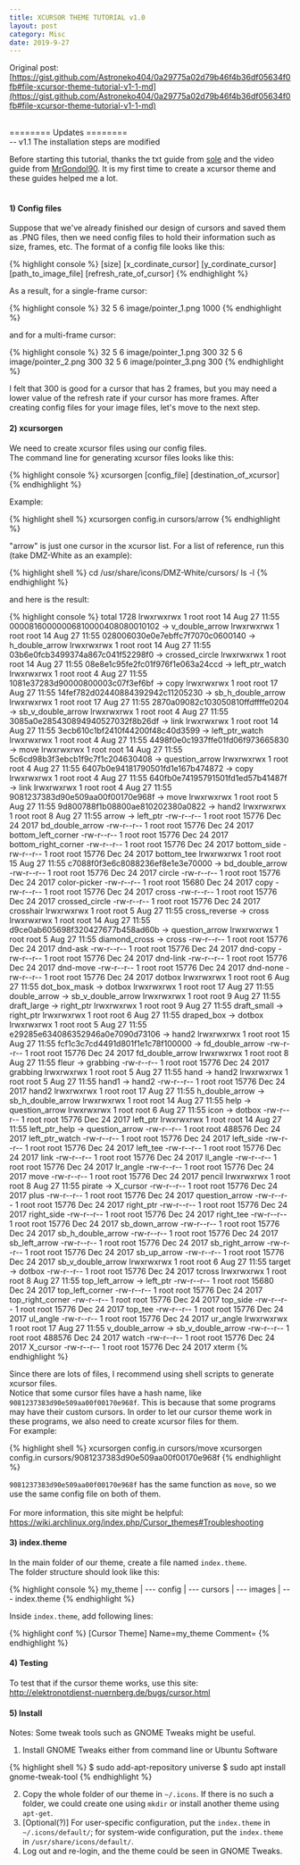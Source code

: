 ```yaml
---
title: XCURSOR THEME TUTORIAL v1.0
layout: post
category: Misc
date: 2019-9-27
---
```


Original post: <br/>
[https://gist.github.com/Astroneko404/0a29775a02d79b46f4b36df05634f0fb#file-xcursor-theme-tutorial-v1-1-md](https://gist.github.com/Astroneko404/0a29775a02d79b46f4b36df05634f0fb#file-xcursor-theme-tutorial-v1-1-md)
<br/><br/>

======== Updates ========<br/>
-- v1.1 The installation steps are modified<br/>

Before starting this tutorial, thanks the txt guide from [sole](https://gist.github.com/sole/571812) and the video guide from [MrGondol90](https://www.youtube.com/watch?v=cH1zij5yM9I&t=157s). It is my first time to create a xcursor theme and these guides helped me a lot.<br/><br/>

#### 1) Config files
Suppose that we've already finished our design of cursors and saved them as .PNG files, then we need config files to hold their information such as size, frames, etc.
The format of a config file looks like this:

{% highlight console %}
[size] [x_cordinate_cursor] [y_cordinate_cursor] [path_to_image_file] [refresh_rate_of_cursor]
{% endhighlight %}

As a result, for a single-frame cursor:

{% highlight console %}
32 5 6 image/pointer_1.png 1000
{% endhighlight %}

and for a multi-frame cursor:

{% highlight console %}
32 5 6 image/pointer_1.png 300
32 5 6 image/pointer_2.png 300
32 5 6 image/pointer_3.png 300
{% endhighlight %}

I felt that 300 is good for a cursor that has 2 frames, but you may need a lower value of the refresh rate if your cursor has more frames. After creating config files for your image files, let's move to the next step.

#### 2) xcursorgen
We need to create xcursor files using our config files.<br/>
The command line for generating xcursor files looks like this:

{% highlight console %}
xcursorgen [config_file] [destination_of_xcursor]
{% endhighlight %}

Example:

{% highlight shell %}
xcursorgen config.in cursors/arrow
{% endhighlight %}

"arrow" is just one cursor in the xcursor list. For a list of reference, run this (take DMZ-White as an example):

{% highlight shell %}
cd /usr/share/icons/DMZ-White/cursors/
ls -l
{% endhighlight %}

and here is the result:

{% highlight console %}
total 1728
lrwxrwxrwx 1 root root     14 Aug 27 11:55 00008160000006810000408080010102 -> v_double_arrow
lrwxrwxrwx 1 root root     14 Aug 27 11:55 028006030e0e7ebffc7f7070c0600140 -> h_double_arrow
lrwxrwxrwx 1 root root     14 Aug 27 11:55 03b6e0fcb3499374a867c041f52298f0 -> crossed_circle
lrwxrwxrwx 1 root root     14 Aug 27 11:55 08e8e1c95fe2fc01f976f1e063a24ccd -> left_ptr_watch
lrwxrwxrwx 1 root root      4 Aug 27 11:55 1081e37283d90000800003c07f3ef6bf -> copy
lrwxrwxrwx 1 root root     17 Aug 27 11:55 14fef782d02440884392942c11205230 -> sb_h_double_arrow
lrwxrwxrwx 1 root root     17 Aug 27 11:55 2870a09082c103050810ffdffffe0204 -> sb_v_double_arrow
lrwxrwxrwx 1 root root      4 Aug 27 11:55 3085a0e285430894940527032f8b26df -> link
lrwxrwxrwx 1 root root     14 Aug 27 11:55 3ecb610c1bf2410f44200f48c40d3599 -> left_ptr_watch
lrwxrwxrwx 1 root root      4 Aug 27 11:55 4498f0e0c1937ffe01fd06f973665830 -> move
lrwxrwxrwx 1 root root     14 Aug 27 11:55 5c6cd98b3f3ebcb1f9c7f1c204630408 -> question_arrow
lrwxrwxrwx 1 root root      4 Aug 27 11:55 6407b0e94181790501fd1e167b474872 -> copy
lrwxrwxrwx 1 root root      4 Aug 27 11:55 640fb0e74195791501fd1ed57b41487f -> link
lrwxrwxrwx 1 root root      4 Aug 27 11:55 9081237383d90e509aa00f00170e968f -> move
lrwxrwxrwx 1 root root      5 Aug 27 11:55 9d800788f1b08800ae810202380a0822 -> hand2
lrwxrwxrwx 1 root root      8 Aug 27 11:55 arrow -> left_ptr
-rw-r--r-- 1 root root  15776 Dec 24  2017 bd_double_arrow
-rw-r--r-- 1 root root  15776 Dec 24  2017 bottom_left_corner
-rw-r--r-- 1 root root  15776 Dec 24  2017 bottom_right_corner
-rw-r--r-- 1 root root  15776 Dec 24  2017 bottom_side
-rw-r--r-- 1 root root  15776 Dec 24  2017 bottom_tee
lrwxrwxrwx 1 root root     15 Aug 27 11:55 c7088f0f3e6c8088236ef8e1e3e70000 -> bd_double_arrow
-rw-r--r-- 1 root root  15776 Dec 24  2017 circle
-rw-r--r-- 1 root root  15776 Dec 24  2017 color-picker
-rw-r--r-- 1 root root  15680 Dec 24  2017 copy
-rw-r--r-- 1 root root  15776 Dec 24  2017 cross
-rw-r--r-- 1 root root  15776 Dec 24  2017 crossed_circle
-rw-r--r-- 1 root root  15776 Dec 24  2017 crosshair
lrwxrwxrwx 1 root root      5 Aug 27 11:55 cross_reverse -> cross
lrwxrwxrwx 1 root root     14 Aug 27 11:55 d9ce0ab605698f320427677b458ad60b -> question_arrow
lrwxrwxrwx 1 root root      5 Aug 27 11:55 diamond_cross -> cross
-rw-r--r-- 1 root root  15776 Dec 24  2017 dnd-ask
-rw-r--r-- 1 root root  15776 Dec 24  2017 dnd-copy
-rw-r--r-- 1 root root  15776 Dec 24  2017 dnd-link
-rw-r--r-- 1 root root  15776 Dec 24  2017 dnd-move
-rw-r--r-- 1 root root  15776 Dec 24  2017 dnd-none
-rw-r--r-- 1 root root  15776 Dec 24  2017 dotbox
lrwxrwxrwx 1 root root      6 Aug 27 11:55 dot_box_mask -> dotbox
lrwxrwxrwx 1 root root     17 Aug 27 11:55 double_arrow -> sb_v_double_arrow
lrwxrwxrwx 1 root root      9 Aug 27 11:55 draft_large -> right_ptr
lrwxrwxrwx 1 root root      9 Aug 27 11:55 draft_small -> right_ptr
lrwxrwxrwx 1 root root      6 Aug 27 11:55 draped_box -> dotbox
lrwxrwxrwx 1 root root      5 Aug 27 11:55 e29285e634086352946a0e7090d73106 -> hand2
lrwxrwxrwx 1 root root     15 Aug 27 11:55 fcf1c3c7cd4491d801f1e1c78f100000 -> fd_double_arrow
-rw-r--r-- 1 root root  15776 Dec 24  2017 fd_double_arrow
lrwxrwxrwx 1 root root      8 Aug 27 11:55 fleur -> grabbing
-rw-r--r-- 1 root root  15776 Dec 24  2017 grabbing
lrwxrwxrwx 1 root root      5 Aug 27 11:55 hand -> hand2
lrwxrwxrwx 1 root root      5 Aug 27 11:55 hand1 -> hand2
-rw-r--r-- 1 root root  15776 Dec 24  2017 hand2
lrwxrwxrwx 1 root root     17 Aug 27 11:55 h_double_arrow -> sb_h_double_arrow
lrwxrwxrwx 1 root root     14 Aug 27 11:55 help -> question_arrow
lrwxrwxrwx 1 root root      6 Aug 27 11:55 icon -> dotbox
-rw-r--r-- 1 root root  15776 Dec 24  2017 left_ptr
lrwxrwxrwx 1 root root     14 Aug 27 11:55 left_ptr_help -> question_arrow
-rw-r--r-- 1 root root 488576 Dec 24  2017 left_ptr_watch
-rw-r--r-- 1 root root  15776 Dec 24  2017 left_side
-rw-r--r-- 1 root root  15776 Dec 24  2017 left_tee
-rw-r--r-- 1 root root  15776 Dec 24  2017 link
-rw-r--r-- 1 root root  15776 Dec 24  2017 ll_angle
-rw-r--r-- 1 root root  15776 Dec 24  2017 lr_angle
-rw-r--r-- 1 root root  15776 Dec 24  2017 move
-rw-r--r-- 1 root root  15776 Dec 24  2017 pencil
lrwxrwxrwx 1 root root      8 Aug 27 11:55 pirate -> X_cursor
-rw-r--r-- 1 root root  15776 Dec 24  2017 plus
-rw-r--r-- 1 root root  15776 Dec 24  2017 question_arrow
-rw-r--r-- 1 root root  15776 Dec 24  2017 right_ptr
-rw-r--r-- 1 root root  15776 Dec 24  2017 right_side
-rw-r--r-- 1 root root  15776 Dec 24  2017 right_tee
-rw-r--r-- 1 root root  15776 Dec 24  2017 sb_down_arrow
-rw-r--r-- 1 root root  15776 Dec 24  2017 sb_h_double_arrow
-rw-r--r-- 1 root root  15776 Dec 24  2017 sb_left_arrow
-rw-r--r-- 1 root root  15776 Dec 24  2017 sb_right_arrow
-rw-r--r-- 1 root root  15776 Dec 24  2017 sb_up_arrow
-rw-r--r-- 1 root root  15776 Dec 24  2017 sb_v_double_arrow
lrwxrwxrwx 1 root root      6 Aug 27 11:55 target -> dotbox
-rw-r--r-- 1 root root  15776 Dec 24  2017 tcross
lrwxrwxrwx 1 root root      8 Aug 27 11:55 top_left_arrow -> left_ptr
-rw-r--r-- 1 root root  15680 Dec 24  2017 top_left_corner
-rw-r--r-- 1 root root  15776 Dec 24  2017 top_right_corner
-rw-r--r-- 1 root root  15776 Dec 24  2017 top_side
-rw-r--r-- 1 root root  15776 Dec 24  2017 top_tee
-rw-r--r-- 1 root root  15776 Dec 24  2017 ul_angle
-rw-r--r-- 1 root root  15776 Dec 24  2017 ur_angle
lrwxrwxrwx 1 root root     17 Aug 27 11:55 v_double_arrow -> sb_v_double_arrow
-rw-r--r-- 1 root root 488576 Dec 24  2017 watch
-rw-r--r-- 1 root root  15776 Dec 24  2017 X_cursor
-rw-r--r-- 1 root root  15776 Dec 24  2017 xterm
{% endhighlight %}

Since there are lots of files, I recommend using shell scripts to generate xcursor files.<br/>
Notice that some cursor files have a hash name, like `9081237383d90e509aa00f00170e968f`.
This is because that some programs may have their custom cursors.
In order to let our cursor theme work in these programs, we also need to create xcursor files for them.<br/>
For example:

{% highlight shell %}
xcursorgen config.in cursors/move
xcursorgen config.in cursors/9081237383d90e509aa00f00170e968f
{% endhighlight %}

`9081237383d90e509aa00f00170e968f` has the same function as `move`, so we use the same config file on both of them.<br/><br/>
For more information, this site might be helpful:<br/>
https://wiki.archlinux.org/index.php/Cursor_themes#Troubleshooting

#### 3) index.theme
In the main folder of our theme, create a file named `index.theme`.<br/>
The folder structure should look like this:

{% highlight console %}
my_theme
  |
  --- config
  |
  --- cursors
  |
  --- images
  |
  --- index.theme
{% endhighlight %}

Inside `index.theme`, add following lines:

{% highlight conf %}
[Cursor Theme]
Name=my_theme
Comment=
{% endhighlight %}

#### 4) Testing
To test that if the cursor theme works, use this site:<br/>
http://elektronotdienst-nuernberg.de/bugs/cursor.html

#### 5) Install
Notes: Some tweak tools such as GNOME Tweaks might be useful.<br/>
1. Install GNOME Tweaks either from command line or Ubuntu Software

{% highlight shell %}
$ sudo add-apt-repository universe
$ sudo apt install gnome-tweak-tool
{% endhighlight %}

2. Copy the whole folder of our theme in `~/.icons`. If there is no such a folder, we could create one using `mkdir` or install another theme using `apt-get`.
3. \[Optional(?)\] For user-specific configuration, put the `index.theme` in `~/.icons/default/`; for system-wide configuration, put the `index.theme` in `/usr/share/icons/default/`.
4. Log out and re-login, and the theme could be seen in GNOME Tweaks.
